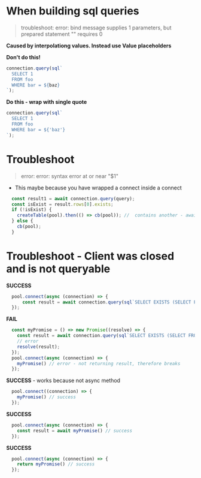 # When building sql queries 
> troubleshoot:  error: bind message supplies 1 parameters, but prepared statement "" requires 0

**Caused by interpolationg values. Instead use Value placeholders**

**Don't do this!**
```js
connection.query(sql`
  SELECT 1
  FROM foo
  WHERE bar = ${baz}
`);
```

**Do this - wrap with single quote**
```js
connection.query(sql`
  SELECT 1
  FROM foo
  WHERE bar = ${'baz'}
`);
```

# Troubleshoot
> error: error: syntax error at or near "$1"
- This maybe because you have wrapped a connect inside a connect
```js
  const result1 = await connection.query(query);
  const isExist = result.rows[0].exists;
  if (!isExist) {
    createTable(pool).then(() => cb(pool)); //  contains another - await connection.query(). Need to release the connection.
  } else {
    cb(pool);
  }
```

# Troubleshoot - Client was closed and is not queryable
> 
**SUCCESS**
```ts
  pool.connect(async (connection) => {
      const result = await connection.query(sql`SELECT EXISTS (SELECT FROM pg_tables WHERE schemaname = 'public' AND tablename  = ${table});`
  });
```

**FAIL**
```ts
  const myPromise = () => new Promise((resolve) => {
    const result = await connection.query(sql`SELECT EXISTS (SELECT FROM pg_tables WHERE schemaname = 'public' AND tablename  = ${table});`
    // error
    resolve(result);
  });
  pool.connect(async (connection) => {
    myPromise() // error - not returning result, therefore breaks
  });
```

**SUCCESS** - works because not async method
```ts
  pool.connect((connection) => {
    myPromise() // success
  });
```

**SUCCESS**
```ts
  pool.connect(async (connection) => {
    const result = await myPromise() // success
  });
```

**SUCCESS**
```ts
  pool.connect(async (connection) => {
    return myPromise() // success
  });
```
